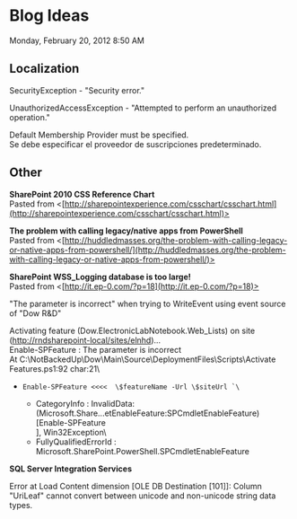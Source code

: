 ﻿# Blog Ideas

Monday, February 20, 2012
8:50 AM

## Localization

SecurityException - "Security error."

UnauthorizedAccessException - "Attempted to perform an unauthorized operation."

Default Membership Provider must be specified.\
Se debe especificar el proveedor de suscripciones predeterminado.

## Other

**SharePoint 2010 CSS Reference Chart**\
Pasted from <[http://sharepointexperience.com/csschart/csschart.html](http://sharepointexperience.com/csschart/csschart.html)>

**The problem with calling legacy/native apps from PowerShell**\
Pasted from <[http://huddledmasses.org/the-problem-with-calling-legacy-or-native-apps-from-powershell/](http://huddledmasses.org/the-problem-with-calling-legacy-or-native-apps-from-powershell/)>

**SharePoint WSS_Logging database is too large!**\
Pasted from <[http://it.ep-0.com/?p=18](http://it.ep-0.com/?p=18)>

"The parameter is incorrect" when trying to WriteEvent using event source of "Dow R&D"

Activating feature (Dow.ElectronicLabNotebook.Web_Lists) on site ([http://rndsharepoint-local/sites/elnhd](http://rndsharepoint-local/sites/elnhd))...\
Enable-SPFeature : The parameter is incorrect\
At C:\\NotBackedUp\\Dow\\Main\\Source\\DeploymentFiles\\Scripts\\Activate Features.ps1:92 char:21\
+     Enable-SPFeature <<<<  \$featureName -Url \$siteUrl `\
    + CategoryInfo          : InvalidData: (Microsoft.Share...etEnableFeature:SPCmdletEnableFeature) [Enable-SPFeature\
   ], Win32Exception\
    + FullyQualifiedErrorId : Microsoft.SharePoint.PowerShell.SPCmdletEnableFeature

**SQL Server Integration Services**

Error at Load Content dimension [OLE DB Destination [101]]: Column "UriLeaf" cannot convert between unicode and non-unicode string data types.
